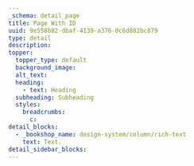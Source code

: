 ```yaml
---
_schema: detail_page
title: Page With ID
uuid: 9e558b82-dbaf-4139-a376-0c6d882bc879
type: detail
description:
topper:
  topper_type: default
  background_image:
  alt_text:
  heading:
    - text: Heading
  subheading: Subheading
  styles:
    breadcrumbs:
      c:
detail_blocks:
  - _bookshop_name: design-system/column/rich-text
    text: Text.
detail_sidebar_blocks:
---
```


